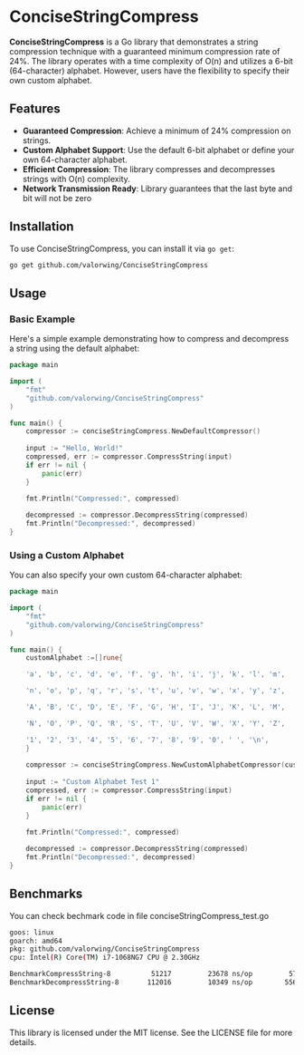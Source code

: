 
# ConciseStringCompress

**ConciseStringCompress** is a Go library that demonstrates a string compression technique with a guaranteed minimum compression rate of 24%. The library operates with a time complexity of O(n) and utilizes a 6-bit (64-character) alphabet. However, users have the flexibility to specify their own custom alphabet.
## Features

-   **Guaranteed Compression**: Achieve a minimum of 24% compression on strings.
-   **Custom Alphabet Support**: Use the default 6-bit alphabet or define your own 64-character alphabet.
-   **Efficient Compression**: The library compresses and decompresses strings with O(n) complexity.
-  **Network Transmission Ready**: Library guarantees that the last byte and bit will not be zero
## Installation
To use ConciseStringCompress, you can install it via `go get`:
```bash
go get github.com/valorwing/ConciseStringCompress
```
## Usage

### Basic Example

Here's a simple example demonstrating how to compress and decompress a string using the default alphabet:

```go
package main

import (
    "fmt"
    "github.com/valorwing/ConciseStringCompress"
)

func main() {
    compressor := conciseStringCompress.NewDefaultCompressor()
    
    input := "Hello, World!"
    compressed, err := compressor.CompressString(input)
    if err != nil {
        panic(err)
    }

    fmt.Println("Compressed:", compressed)
    
    decompressed := compressor.DecompressString(compressed)
    fmt.Println("Decompressed:", decompressed)
}

```
### Using a Custom Alphabet

You can also specify your own custom 64-character alphabet:
```go
package main

import (
    "fmt"
    "github.com/valorwing/ConciseStringCompress"
)

func main() {
    customAlphabet :=[]rune{

	'a', 'b', 'c', 'd', 'e', 'f', 'g', 'h', 'i', 'j', 'k', 'l', 'm',

	'n', 'o', 'p', 'q', 'r', 's', 't', 'u', 'v', 'w', 'x', 'y', 'z',

	'A', 'B', 'C', 'D', 'E', 'F', 'G', 'H', 'I', 'J', 'K', 'L', 'M',

	'N', 'O', 'P', 'Q', 'R', 'S', 'T', 'U', 'V', 'W', 'X', 'Y', 'Z',

	'1', '2', '3', '4', '5', '6', '7', '8', '9', '0', ' ', '\n',
	}
                             
    compressor := conciseStringCompress.NewCustomAlphabetCompressor(customAlphabet)
    
    input := "Custom Alphabet Test 1"
    compressed, err := compressor.CompressString(input)
    if err != nil {
        panic(err)
    }

    fmt.Println("Compressed:", compressed)
    
    decompressed := compressor.DecompressString(compressed)
    fmt.Println("Decompressed:", decompressed)
}

```
## Benchmarks
You can check  bechmark code in file conciseStringCompress_test.go

```bash
goos: linux
goarch: amd64
pkg: github.com/valorwing/ConciseStringCompress
cpu: Intel(R) Core(TM) i7-1068NG7 CPU @ 2.30GHz

BenchmarkCompressString-8     	   51217	     23678 ns/op	     576 B/op	       1 allocs/op
BenchmarkDecompressString-8   	  112016	     10349 ns/op	    5568 B/op	       2 allocs/op
```

## License

This library is licensed under the MIT license. See the LICENSE file for more details.
